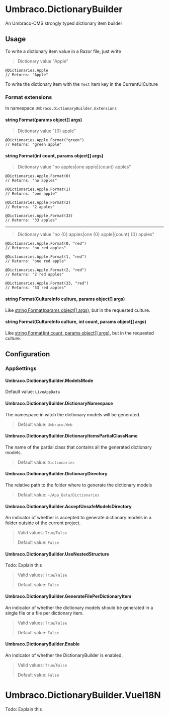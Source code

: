 # Umbraco.DictionaryBuilder
An Umbraco-CMS strongly typed dictionary item builder

## Usage

To write a dictionary item value in a Razor file, just write

> Dictionary value "Apple"
```
@Dictionaries.Apple
// Returns: "Apple"
```

To write the dictionary item with the `Test` item key in the CurrentUICulture

### Format extensions

In namespace `Umbraco.DictionaryBuilder.Extensions`

#### string Format(params object[] args)

> Dictionary value "{0} apple"
```
@Dictionaries.Apple.Format("green")
// Returns: "green apple"
```

#### string Format(int count, params object[] args)

> Dictionary value "no apples|one apple|\{count\} apples"

```
@Dictionaries.Apple.Format(0)
// Returns: "no apples"
```
```
@Dictionaries.Apple.Format(1)
// Returns: "one apple"
```
```
@Dictionaries.Apple.Format(2)
// Returns: "2 apples"
```
```
@Dictionaries.Apple.Format(33)
// Returns: "33 apples"
```
___
> Dictionary value "no {0} apples|one {0} apple|\{count\} {0} apples"

```
@Dictionaries.Apple.Format(0, "red")
// Returns: "no red apples"
```
```
@Dictionaries.Apple.Format(1, "red")
// Returns: "one red apple"
```
```
@Dictionaries.Apple.Format(2, "red")
// Returns: "2 red apples"
```
```
@Dictionaries.Apple.Format(33, "red")
// Returns: "33 red apples"
```

#### string Format(CultureInfo culture, params object[] args)
Like [string Format(params object[] args)](#string-formatparams-object-args), but in the requested culture.

#### string Format(CultureInfo culture, int count, params object[] args)
Like [string Format(int count, params object[] args)](#string-formatint-count-params-object-args), but in the requested culture.

## Configuration

### AppSettings

#### Umbraco.DictionaryBuilder.ModelsMode
Default value: `LiveAppData`

#### Umbraco.DictionaryBuilder.DictionaryNamespace
The namespace in witch the dictionary models will be generated.

> Default value: `Umbraco.Web`

#### Umbraco.DictionaryBuilder.DictionaryItemsPartialClassName
The name of the partial class that contains all the generated dictionary models.

> Default value: `Dictionaries`

#### Umbraco.DictionaryBuilder.DictionaryDirectory
The relative path to the folder where to generate the dictionary models

>  Default value: `~/App_Data/Dictionaries`

#### Umbraco.DictionaryBuilder.AcceptUnsafeModelsDirectory
An indicator of whether is accepted to generate dictionary models in a folder outside of the current project.

> Valid values: `True`/`False`
>
> Default value: `False`

#### Umbraco.DictionaryBuilder.UseNestedStructure
Todo: Explain this

> Valid values: `True`/`False`
>
> Default value: `False`

#### Umbraco.DictionaryBuilder.GenerateFilePerDictionaryItem
An indicator of whether the dictionary models should be generated in a single file or a file per dictionary item.

> Valid values: `True`/`False`
>
> Default value: `False`

#### Umbraco.DictionaryBuilder.Enable
An indicator of whether the DictionaryBuilder is enabled.

> Valid values: `True`/`False`
> 
> Default value: `False`

# Umbraco.DictionaryBuilder.VueI18N
Todo: Explain this